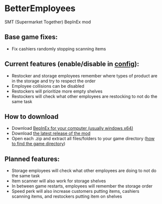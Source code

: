 # BetterEmployees
SMT (Supermarket Together) BepInEx mod

## Base game fixes:
- Fix cashiers randomly stopping scanning items

## Current features (enable/disable in [config](https://docs.bepinex.dev/articles/user_guide/configuration.html)):

- Restocker and storage employees remember where types of product are in the storage and try to respect the order
- Employee collisions can be disabled
- Restockers will prioritize more empty shelves
- Restockers will check what other employees are restocking to not do the same task

## How to  download
- Download [BepInEx for your computer (usually windows x64)](https://github.com/BepInEx/BepInEx/releases/)
- Download [the latest release of the mod](https://github.com/IkaOverride/BetterEmployees/releases)
- Open each .zip and extract all files/folders to your game directory ([how to find the game directory](https://www.youtube.com/watch?v=jL8eB21q01s))

## Planned features:
- Storage employees will check what other employees are doing to not do the same task
- Item scanner will also work for storage shelves
- In between game restarts, employees will remember the storage order
- Speed perk will also increase customers putting items, cashiers scanning items, and restockers putting item on shelves
